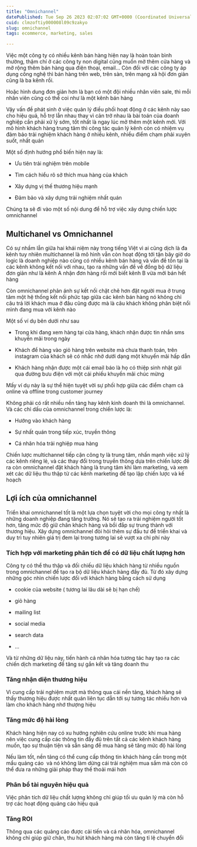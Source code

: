 ```yaml
---
title: "Omnichannel"
datePublished: Tue Sep 26 2023 02:07:02 GMT+0000 (Coordinated Universal Time)
cuid: clmzoftiy000008l09c9zakyo
slug: omnichannel
tags: ecommerce, marketing, sales

---
```


Việc một công ty có nhiều kênh bán hàng hiện nay là hoàn toàn bình thường, thậm chí ở các công ty non digital cũng muốn mở thêm cửa hàng và mở rộng thêm bán hàng qua điện thoại, email... Còn đối với các công ty áp dụng công nghệ thì bán hàng trên web, trên sàn, trên mạng xã hội đơn giản cũng là ba kênh rồi.

Hoặc hình dung đơn giản hơn là bạn có một đội nhiều nhân viên sale, thì mỗi nhân viên cũng có thể coi như là một kênh bán hàng

Vậy vấn đề phát sinh ở việc quản lý điều phối hoạt động ở các kênh này sao cho hiệu quả, hỗ trợ lẫn nhau thay vì cản trở nhau là bài toán của doanh nghiệp cần phải xử lý sớm, tốt nhất là ngay lúc mở thêm một kênh mới. Với mô hình khách hàng trung tâm thì công tác quản lý kênh còn có nhiệm vụ đảm bảo trải nghiệm khách hàng ở nhiều kênh, nhiều điểm chạm phải xuyên suốt, nhất quán

Một số định hướng phổ biến hiện nay là:

* Ưu tiên trải nghiệm trên mobile
    
* Tìm cách hiểu rõ sở thích mua hàng của khách
    
* Xây dựng vị thế thương hiệu mạnh
    
* Đảm bảo và xây dựng trải nghiệm nhất quán
    

Chúng ta sẽ đi vào một số nội dung để hỗ trợ việc xây dựng chiến lược omnichannel

## Multichanel vs Omnichannel

Có sự nhầm lẫn giữa hai khái niệm này trong tiếng Việt vì ai cũng dịch là đa kênh tuy nhiên multichannel là mô hình vẫn còn hoạt động tới tận bây giờ do logic là doanh nghiệp nào cũng có nhiều kênh bán hàng và vấn đề tồn tại là các kênh không kết nối với nhau, tạo ra những vấn đề về đồng bộ dữ liệu đơn giản như là kênh A nhận đơn hàng rồi mới biết kênh B vừa mới bán hết hàng

Còn omnichannel phản ánh sự kết nối chặt chẽ hơn đặt người mua ở trung tâm một hệ thống kết nối phức tạp giữa các kênh bán hàng nó không chỉ câu trả lời khách mua ở đâu cũng được mà là câu khách không phân biệt nổi mình đang mua với kênh nào

Một số ví dụ bên dưới như sau

* Trong khi đang xem hàng tại cửa hàng, khách nhận được tin nhắn sms khuyến mãi trong ngày
    
* Khách để hàng vào giỏ hàng trên website mà chưa thanh toán, trên instagram của khách sẽ có nhắc nhở dưới dạng một khuyến mãi hấp dẫn
    
* Khách hàng nhận được một cái email báo là họ có thiệp sinh nhật gửi qua đường bưu điện với một cái phiếu khuyến mãi chúc mừng
    

Mấy ví dụ này là sự thể hiện tuyệt vời sự phối hợp giữa các điểm chạm cả online và offline trong customer journey

Không phải có rất nhiều nền tảng hay kênh kinh doanh thì là omnichannel. Và các chỉ dấu của omnichannel trong chiến lược là:

* Hướng vào khách hàng
    
* Sự nhất quán trong tiếp xúc, truyền thông
    
* Cá nhân hóa trải nghiệp mua hàng
    

Chiến lược multichannel tiếp cận công ty là trung tâm, nhấn mạnh việc xử lý các kênh riêng lẻ, và các thay đổi trong truyền thông dựa trên chiến lược đề ra còn omnichannel đặt khách hàng là trung tâm khi làm marketing, và xem xét các dữ liệu thu thập từ các kênh marketing để tạo lập chiến lược và kế hoạch

## Lợi ích của omnichannel

Triển khai omnichannel tốt là một lựa chọn tuyệt vời cho mọi công ty nhất là những doanh nghiệp đang tăng trưởng. Nó sẽ tạo ra trải nghiệm người tốt hơn, tăng mức độ giữ chân khách hàng và bồi đắp sự trung thành với thương hiệu. Xây dựng omnichannel đòi hỏi thêm sự đầu tư để triển khai và duy trì tuy nhiên giá trị đem lại trong tương lai sẽ vượt xa chi phí này

### Tích hợp với marketing phân tích để có dữ liệu chất lượng hơn

Công ty có thể thu thập và đối chiếu dữ liệu khách hàng từ nhiều nguồn trong omnichannel để tạo ra bộ dữ liệu khách hàng đầy đủ. Từ đó xây dựng những góc nhìn chiến lược đối với khách hàng bằng cách sử dụng

* cookie của website ( tương lai lâu dài sẽ bị hạn chế)
    
* giỏ hàng
    
* mailing list
    
* social media
    
* search data
    
* ...
    

Và từ những dữ liệu này, tiến hành cá nhân hóa tương tác hay tạo ra các chiến dịch marketing để tăng sự gắn kết và tăng doanh thu

### Tăng nhận diện thương hiệu

Vì cung cấp trải nghiệm mượt mà thông qua cái nền tảng, khách hàng sẽ thấy thương hiệu được nhất quán liên tục dẫn tới sự tương tác nhiều hơn và làm cho khách hàng nhớ thượng hiệu

### Tăng mức độ hài lòng

Khách hàng hiện nay có xu hướng nghiên cứu online trước khi mua hàng nên việc cung cấp các thông tin đầy đủ trên tất cả các kênh khách hàng muốn, tạo sự thuận tiện và sẵn sàng để mua hàng sẽ tăng mức độ hài lòng

Nếu làm tốt, nền tảng có thể cung cấp thông tin khách hàng cần trong một mẩu quảng cáo  và nó không làm dừng cái trải nghiệm mua sắm mà còn có thể đưa ra những giải pháp thay thế thoải mái hơn

### Phân bổ tài nguyên hiệu quả

Việc phân tích dữ liệu chất lượng không chỉ giúp tối ưu quản lý mà còn hỗ trợ các hoạt động quảng cáo hiệu quả

### Tăng ROI

Thông qua các quảng cáo được cải tiến và cá nhân hóa, omnichannel không chỉ giúp giữ chân, thu hút khách hàng mà còn tăng tỉ lệ chuyển đổi